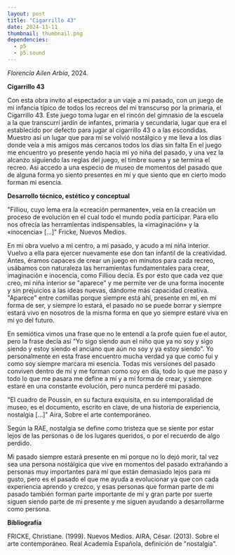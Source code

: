```yaml
---
layout: post
title: "Cigarrillo 43"
date: 2024-11-11
thumbnail: thumbnail.png
dependencies:
  - p5
  - p5.sound
---
```


<div id="div-sketch">
  <script type="text/javascript" src="sketch.js"></script>
</div>

_Florencia Ailen Arbia_, 2024.

**Cigarrillo 43**

Con esta obra invito al espectador a un viaje a mi pasado, con un juego de mi infancia típico de todos los recreos del mi transcurso por la primaria, el Cigarrillo 43. Este juego toma lugar en el rincón del gimnasio de la escuela a la que transcurrí jardín de infantes, primaria y secundaria, lugar que era el establecido por defecto para jugar al cigarrillo 43 o a las escondidas. Muestro así un lugar que para mí se volvió nostálgico y me lleva a los días donde veía a mis amigos más cercanos todos los días sin falta En el juego me encuentro yo presente yendo hacia mi yo niña del pasado, y una vez la alcanzo siguiendo las reglas del juego, el timbre suena y se termina el recreo. Así accedo a una especio de museo de momentos del pasado que de alguna forma yo siento presentes en mí y que siento que en cierto modo forman mi esencia.

**Desarrollo técnico, estético y conceptual**

"Filliou, cuyo lema era la «creación permanente», veía en la creación un proceso de evolución en el cual todo el mundo podía participar. Para ello nos ofrecía las herramientas indispensables, la «imaginación» y la «inocencia» [...]" Fricke, Nuevos Medios.

En mi obra vuelvo a mi centro, a mi pasado, y acudo a mi niña interior. Vuelvo a ella para ejercer nuevamente ese don tan infantil de la creatividad. Antes, éramos capaces de crear un juego en minutos para cada recreo, usábamos con naturaleza las herramientas fundamentales para crear, imaginación e inocencia, como Filliou decía. Es por esto que cada vez que creo, mi niña interior se "aparece" y me permite ver de una forma inocente y sin prejuicios a las ideas nuevas, dándome más capacidad creativa. "Aparece" entre comillas porque siempre está ahí, presente en mí, en mi forma de ser, y siempre lo estará, el pasado no se puede borrar y siempre estará vivo en nosotros de la misma forma en que yo siempre estaré viva en mi yo del futuro.

En semiótica vimos una frase que no le entendí a la profe quien fue el autor, pero la frase decía así "Yo sigo siendo aun el niño que ya no soy y sigo siendo y estoy siendo el anciano que aún no soy y ya estoy siendo". Yo personalmente en esta frase encuentro mucha verdad ya que como fui y como soy siempre marcara mi esencia. Todas mis versiones del pasado conviven dentro de mí y me forman como soy en día, todo lo que me paso y todo lo que me pasara me define a mí y a mi forma de crear, y siempre estaré en una constante evolución, pero nunca perderé mi pasado.

"El cuadro de Poussin, en su factura exquisita, en su intemporalidad de museo, es el documento, escrito en clave, de una historia de experiencia, nostalgia [...]" Aira, Sobre el arte contemporáneo.

Según la RAE, nostalgia se define como tristeza que se siente por estar lejos de las personas o de los lugares queridos, o por el recuerdo de algo perdido.

Mi pasado siempre estará presente en mi porque no lo dejó morir, tal vez sea una persona nostálgica que vive en momentos del pasado extrañando a personas muy importantes para mí que están demasiado lejos para mi gusto, pero es el pasado el que me ayuda a evolucionar ya que con cada experiencia aprendo y crezco, y esas personas que forman parte de mi pasado también forman parte importante de mí y gran parte por suerte siguen siendo parte de mi presente y me siguen ayudando a desarrollarme como persona.

**Bibliografía**

FRICKE, Christiane. (1999). Nuevos Medios.
AIRA, César. (2013). Sobre el arte contemporáneo.
Real Academia Española, definición de "nostalgia".